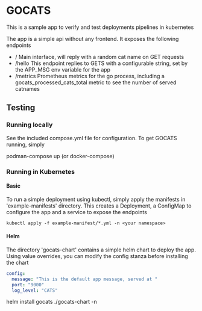 # GOCATS

This is a sample app to verify and test deployments pipelines in kubernetes

The app is a simple api without any frontend. It exposes the following endpoints

* / 
Main interface, will reply with a random cat name on GET requests
* /hello
This endpoint replies to GETS with a configurable string, set by the APP_MSG env variable for the app
* /metrics
Prometheus metrics for the go process, including a gocats_processed_cats_total metric to see the number of served catnames 

## Testing 

### Running locally

See the included compose.yml file for configuration. To get GOCATS running, simply

podman-compose up (or docker-compose)

### Running in Kubernetes 

#### Basic

To run a simple deployment using kubectl, simply apply the manifests in 'example-manifests' directory. This creates a Deployment, a ConfigMap to configure the app and a service to expose the endpoints 

```
kubectl apply -f example-manifest/*.yml -n <your namespace>
```
#### Helm
The directory 'gocats-chart' contains a simple helm chart to deploy the app. Using value overrides, you can modify the config stanza before installing the chart

```yaml
config:
  message: "This is the default app message, served at "
  port: "9000"
  log_level: "CATS"

```
helm install gocats ./gocats-chart -n <your namespace>